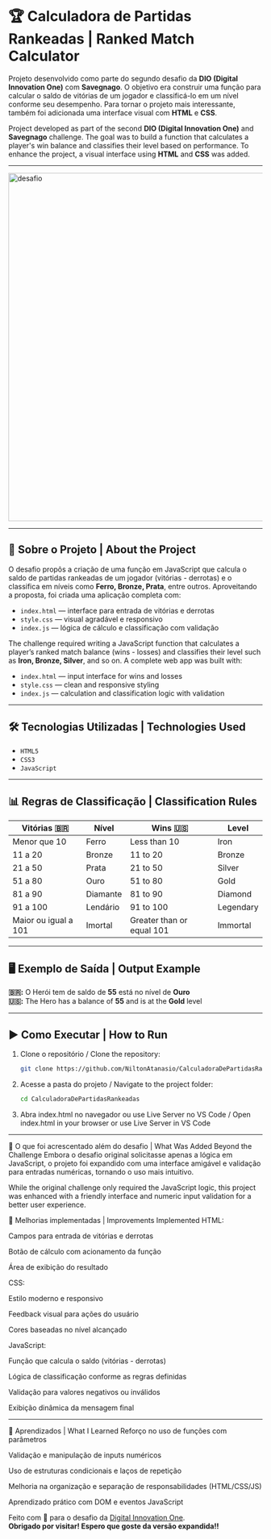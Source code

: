 # 🏆 Calculadora de Partidas Rankeadas | Ranked Match Calculator

Projeto desenvolvido como parte do segundo desafio da **DIO (Digital Innovation One)** com **Savegnago**. O objetivo era construir uma função para calcular o saldo de vitórias de um jogador e classificá-lo em um nível conforme seu desempenho. Para tornar o projeto mais interessante, também foi adicionada uma interface visual com **HTML** e **CSS**.

Project developed as part of the second **DIO (Digital Innovation One)** and **Savegnago** challenge. The goal was to build a function that calculates a player's win balance and classifies their level based on performance. To enhance the project, a visual interface using **HTML** and **CSS** was added.

---

<img width="733" height="691" alt="desafio" src="https://github.com/user-attachments/assets/79e1f3da-2f18-45fb-91d9-96218bfc4531" />

---

## 📌 Sobre o Projeto | About the Project

O desafio propôs a criação de uma função em JavaScript que calcula o saldo de partidas rankeadas de um jogador (vitórias - derrotas) e o classifica em níveis como **Ferro, Bronze, Prata**, entre outros. Aproveitando a proposta, foi criada uma aplicação completa com:

- `index.html` — interface para entrada de vitórias e derrotas
- `style.css` — visual agradável e responsivo
- `index.js` — lógica de cálculo e classificação com validação

The challenge required writing a JavaScript function that calculates a player’s ranked match balance (wins - losses) and classifies their level such as **Iron, Bronze, Silver**, and so on. A complete web app was built with:

- `index.html` — input interface for wins and losses
- `style.css` — clean and responsive styling
- `index.js` — calculation and classification logic with validation

---

## 🛠️ Tecnologias Utilizadas | Technologies Used

- `HTML5`
- `CSS3`
- `JavaScript`

---

## 📊 Regras de Classificação | Classification Rules

| Vitórias 🇧🇷          | Nível    | Wins 🇺🇸                   | Level     |
| -------------------- | -------- | ------------------------- | --------- |
| Menor que 10         | Ferro    | Less than 10              | Iron      |
| 11 a 20              | Bronze   | 11 to 20                  | Bronze    |
| 21 a 50              | Prata    | 21 to 50                  | Silver    |
| 51 a 80              | Ouro     | 51 to 80                  | Gold      |
| 81 a 90              | Diamante | 81 to 90                  | Diamond   |
| 91 a 100             | Lendário | 91 to 100                 | Legendary |
| Maior ou igual a 101 | Imortal  | Greater than or equal 101 | Immortal  |

---

## 🖥️ Exemplo de Saída | Output Example

**🇧🇷:** O Herói tem de saldo de **55** está no nível de **Ouro**  
**🇺🇸:** The Hero has a balance of **55** and is at the **Gold** level

---

## ▶️ Como Executar | How to Run

1. Clone o repositório / Clone the repository:

   ```bash
   git clone https://github.com/NiltonAtanasio/CalculadoraDePartidasRankeadas

   ```

2. Acesse a pasta do projeto / Navigate to the project folder:

   ```bash
   cd CalculadoraDePartidasRankeadas

   ```

3. Abra index.html no navegador ou use Live Server no VS Code / Open index.html in your browser or use Live Server in VS Code

---

🚀 O que foi acrescentado além do desafio | What Was Added Beyond the Challenge
Embora o desafio original solicitasse apenas a lógica em JavaScript, o projeto foi expandido com uma interface amigável e validação para entradas numéricas, tornando o uso mais intuitivo.

While the original challenge only required the JavaScript logic, this project was enhanced with a friendly interface and numeric input validation for a better user experience.

🔧 Melhorias implementadas | Improvements Implemented
HTML:

Campos para entrada de vitórias e derrotas

Botão de cálculo com acionamento da função

Área de exibição do resultado

CSS:

Estilo moderno e responsivo

Feedback visual para ações do usuário

Cores baseadas no nível alcançado

JavaScript:

Função que calcula o saldo (vitórias - derrotas)

Lógica de classificação conforme as regras definidas

Validação para valores negativos ou inválidos

Exibição dinâmica da mensagem final

---

🧠 Aprendizados | What I Learned
Reforço no uso de funções com parâmetros

Validação e manipulação de inputs numéricos

Uso de estruturas condicionais e laços de repetição

Melhoria na organização e separação de responsabilidades (HTML/CSS/JS)

Aprendizado prático com DOM e eventos JavaScript

Feito com 💙 para o desafio da [Digital Innovation One](https://www.dio.me).  
**Obrigado por visitar! Espero que goste da versão expandida!!**
